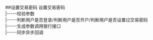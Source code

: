 ##设置交易密码
设置交易密码<br>
\|-----校验参数<br>
\|-----判断用户是否登录/判断用户是否开户/判断用户是否设置过交易密码<br>
\|-----生成参数调用银行接口<br>
\|-----同步异步回调<br>